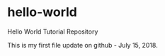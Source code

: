 # hello-world
Hello World Tutorial Repository

This is my first file update on github - July 15, 2018.
